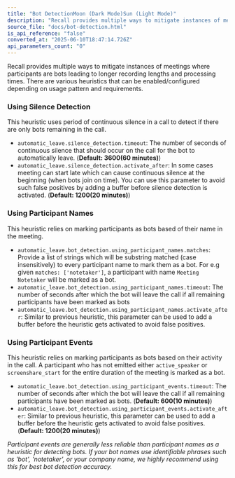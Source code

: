 ```yaml
---
title: "Bot DetectionMoon (Dark Mode)Sun (Light Mode)"
description: "Recall provides multiple ways to mitigate instances of meetings where participants are bots leading to longer recording lengths and processing times. There are various heuristics that can be enabled/configured depending on usage pattern and requirements. Using Silence Detection This heuristic uses p..."
source_file: "docs/bot-detection.html"
is_api_reference: "false"
converted_at: "2025-06-10T18:47:14.726Z"
api_parameters_count: "0"
---
```

Recall provides multiple ways to mitigate instances of meetings where participants are bots leading to longer recording lengths and processing times. There are various heuristics that can be enabled/configured depending on usage pattern and requirements.

### Using Silence Detection

[](#using-silence-detection)

This heuristic uses period of continuous silence in a call to detect if there are only bots remaining in the call.
- `automatic_leave.silence_detection.timeout`: The number of seconds of continuous silence that should occur on the call for the bot to automatically leave. (**Default: 3600(60 minutes)**)
- `automatic_leave.silence_detection.activate_after`: In some cases meeting can start late which can cause continuous silence at the beginning (when bots join on time). You can use this parameter to avoid such false positives by adding a buffer before silence detection is activated. (**Default: 1200(20 minutes)**)

### Using Participant Names

[](#using-participant-names)

This heuristic relies on marking participants as bots based of their name in the meeting.
- `automatic_leave.bot_detection.using_participant_names.matches`: Provide a list of strings which will be substring matched (case insensitively) to every participant name to mark them as a bot. For e.g given `matches: ['notetaker']`, a participant with name `Meeting Notetaker` will be marked as a bot.
- `automatic_leave.bot_detection.using_participant_names.timeout`: The number of seconds after which the bot will leave the call if all remaining participants have been marked as bots
- `automatic_leave.bot_detection.using_participant_names.activate_after`: Similar to previous heuristic, this parameter can be used to add a buffer before the heuristic gets activated to avoid false positives.

### Using Participant Events

[](#using-participant-events)

This heuristic relies on marking participants as bots based on their activity in the call. A participant who has not emitted either `active_speaker` or `screenshare_start` for the entire duration of the meeting is marked as a bot.
- `automatic_leave.bot_detection.using_participant_events.timeout`: The number of seconds after which the bot will leave the call if all remaining participants have been marked as bots. (**Default: 600(10 minutes)**)
- `automatic_leave.bot_detection.using_participant_events.activate_after`: Similar to previous heuristic, this parameter can be used to add a buffer before the heuristic gets activated to avoid false positives. (**Default: 1200(20 minutes)**)

*Participant events are generally less reliable than participant names as a heuristic for detecting bots. If your bot names use identifiable phrases such as 'bot', 'notetaker', or your company name, we highly recommend using this for best bot detection accuracy.*
